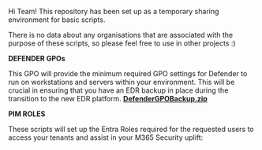 Hi Team!
This repository has been set up as a temporary sharing environment for basic scripts.

There is no data about any organisations that are associated with the purpose of these scripts, so please feel free to use in other projects :)

**DEFENDER GPOs**

This GPO will provide the minimum required GPO settings for Defender to run on workstations and servers within your environment. This will be crucial in ensuring that you have an EDR backup in place during the transition to the new EDR platform.
[**DefenderGPOBackup.zip**](https://github.com/365Security/365Security/raw/refs/heads/main/DefenderGPOBackup.zip)


**PIM ROLES**

These scripts will set up the Entra Roles required for the requested users to access your tenants and assist in your M365 Security uplift:





